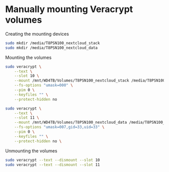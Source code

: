 # Manually mounting Veracrypt volumes

Creating the mounting devices

```sh
sudo mkdir /media/T8PSN100_nextcloud_stack
sudo mkdir /media/T8PSN100_nextcloud_data
```

Mounting the volumes

```sh
sudo veracrypt \
    --text \
    --slot 10 \
    --mount /mnt/WD4TB/Volumes/T8PSN100_nextcloud_stack /media/T8PSN100_nextcloud_stack \
    --fs-options "umask=000" \
    --pim 0 \
    --keyfiles "" \
    --protect-hidden no
```

```sh
sudo veracrypt \
    --text \
    --slot 11 \
    --mount /mnt/WD4TB/Volumes/T8PSN100_nextcloud_data /media/T8PSN100_nextcloud_data \
    --fs-options "umask=007,gid=33,uid=33" \
    --pim 0 \
    --keyfiles "" \
    --protect-hidden no \
```

Unmounting the volumes

```sh
sudo veracrypt --text --dismount --slot 10
sudo veracrypt --text --dismount --slot 11
```
